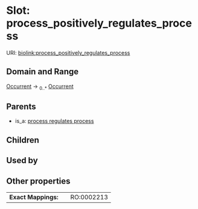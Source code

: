 
# Slot: process_positively_regulates_process




URI: [biolink:process_positively_regulates_process](https://w3id.org/biolink/vocab/process_positively_regulates_process)


## Domain and Range

[Occurrent](Occurrent.md) &#8594;  <sub>0..\*</sub> [Occurrent](Occurrent.md)

## Parents

 *  is_a: [process regulates process](process_regulates_process.md)

## Children


## Used by


## Other properties

|  |  |  |
| --- | --- | --- |
| **Exact Mappings:** | | RO:0002213 |

